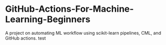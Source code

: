 # GitHub-Actions-For-Machine-Learning-Beginners
A project on automating ML workflow using scikit-learn pipelines, CML, and GitHub actions.
test